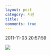 ```yaml
---
layout: post
category: 사진
title: ''
comments: true
---
```

2011-11-03 20:57:59


![][link0]

  


[link0]:https://t1.daumcdn.net/cfile/tistory/1665D9474EB281C11E
